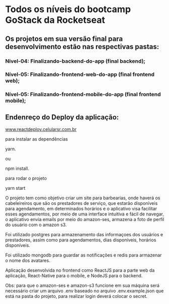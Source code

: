 # Todos os níveis do bootcamp GoStack da Rocketseat

## Os projetos em sua versão final para desenvolvimento estão nas respectivas pastas:

### Nivel-04: Finalizando-backend-do-app (final backend);

### Nível-05: Finalizando-frontend-web-do-app (final frontend web);

### Nível-05: Finalizando-frontend-mobile-do-app (final frontend mobile);

## Endenreço do Deploy da aplicação:
www.reactdeploy.celularsr.com.br

para instalar as dependências

yarn.

ou

npm install.

para rodar o projeto

yarn start

O projeto tem como objetivo criar um site para barbearias,
onde haverá os cabeleireiros que são os prestadores de serviço,
que estarão disponíveis para agendamento, em determinados horários
e o aplicativo visa facilitar esses agendamentos, por meio de uma interface
intuitiva e fácil de navegar, o aplicativo envia emails por meio do
amazon-ses, armazena a foto de perfil do usuário com o amazon s3.

Foi utilizado postgres para armazenamento das informaçoes dos usuários e prestadores,
assim como para agendamentos, dias disponíveis, horários disponíveis.

Foi utilizado mongodb para guardar as notificações e redis para armazenar o nome dos avatares.

Aplicação desenvolvida no frontend como ReactJS para a parte web da aplicação, React-Native para o mobile,
e NodeJS para o backend.

Obs: para que o amazon-ses e amazon-s3 funcione em sua máquina será necessário criar um arquivo .env baseado no arquivo .env.example.json
que está na pasta do projeto, para realizar login deverá colocar o secret.
